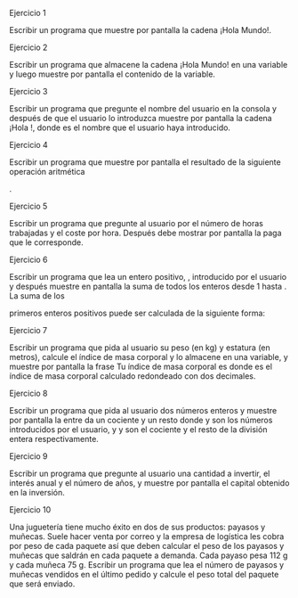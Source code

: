 Ejercicio 1

Escribir un programa que muestre por pantalla la cadena ¡Hola Mundo!.

Ejercicio 2

Escribir un programa que almacene la cadena ¡Hola Mundo! en una variable y luego muestre por pantalla el contenido de la variable.

Ejercicio 3

Escribir un programa que pregunte el nombre del usuario en la consola y después de que el usuario lo introduzca muestre por pantalla la cadena ¡Hola <nombre>!, donde <nombre> es el nombre que el usuario haya introducido.

Ejercicio 4

Escribir un programa que muestre por pantalla el resultado de la siguiente operación aritmética

.

Ejercicio 5

Escribir un programa que pregunte al usuario por el número de horas trabajadas y el coste por hora. Después debe mostrar por pantalla la paga que le corresponde.

Ejercicio 6

Escribir un programa que lea un entero positivo,
, introducido por el usuario y después muestre en pantalla la suma de todos los enteros desde 1 hasta . La suma de los

primeros enteros positivos puede ser calculada de la siguiente forma:

Ejercicio 7

Escribir un programa que pida al usuario su peso (en kg) y estatura (en metros), calcule el índice de masa corporal y lo almacene en una variable, y muestre por pantalla la frase Tu índice de masa corporal es <imc> donde <imc> es el índice de masa corporal calculado redondeado con dos decimales.

Ejercicio 8

Escribir un programa que pida al usuario dos números enteros y muestre por pantalla la <n> entre <m> da un cociente <c> y un resto <r> donde <n> y <m> son los números introducidos por el usuario, y <c> y <r> son el cociente y el resto de la división entera respectivamente.

Ejercicio 9

Escribir un programa que pregunte al usuario una cantidad a invertir, el interés anual y el número de años, y muestre por pantalla el capital obtenido en la inversión.

Ejercicio 10

Una juguetería tiene mucho éxito en dos de sus productos: payasos y muñecas. Suele hacer venta por correo y la empresa de logística les cobra por peso de cada paquete así que deben calcular el peso de los payasos y muñecas que saldrán en cada paquete a demanda. Cada payaso pesa 112 g y cada muñeca 75 g. Escribir un programa que lea el número de payasos y muñecas vendidos en el último pedido y calcule el peso total del paquete que será enviado.